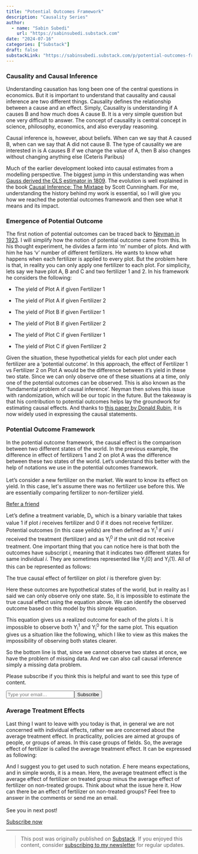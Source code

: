```yaml
---
title: "Potential Outcomes Framework"
description: "Causality Series"
author:
  - name: "Sabin Subedi"
    url: "https://sabinsubedi.substack.com"
date: "2024-07-16"
categories: ["Substack"]
draft: false
substackLink: "https://sabinsubedi.substack.com/p/potential-outcomes-framework"
---
```


<p></p><h3>Causality and Causal Inference</h3><p>Understanding causation has long been one of the central questions in economics. But it is important to understand that causality and causal inference are two different things. Causality defines the relationship between a cause and an effect. Simply, Causality is understanding if A causes B and how much does A cause B. It is a very simple question but one very difficult to answer. The concept of causality is central concept in science, philosophy, economics, and also everyday reasoning.</p><p>Causal inference is, however, about beliefs. When can we say that A caused B, when can we say that A did not cause B. The type of causality we are interested in is A causes B if we change the value of A, then B also changes without changing anything else (Ceteris Paribus)</p><p>Much of the earlier development looked into causal estimates from a modelling perspective. The biggest jump in this understanding was when <a href="https://www.cambridge.org/us/universitypress/subjects/mathematics/historical-mathematical-texts/theoria-motus-corporum-coelestium-sectionibus-conicis-solem-ambientium">Gauss derived the OLS estimator in 1809</a>. The evolution is well explained in the book <a href="https://www.jstor.org/stable/j.ctv1c29t27">Causal Inference: The Mixtape</a> by Scott Cunningham. For me, understanding the history behind my work is essential, so I will give you how we reached the potential outcomes framework and then see what it means and its impact.</p><h3>Emergence of Potential Outcome</h3><p>The first notion of potential outcomes can be traced back to <a href="https://www.jstor.org/stable/2245382">Neyman in 1923</a>.  I will simplify how the notion of potential outcome came from this. In his thought experiment, he divides a farm into &#8216;m&#8217; number of plots. And with him he has &#8216;v&#8217; number of different fertilizers. He wants to know what happens when each fertilizer is applied to every plot. But the problem here is that, in reality you can only apply one fertilizer to each plot. For simplicity, lets say we have plot A, B and C and two fertilizer 1 and 2. In his framework he considers the following:</p><ul><li><p>The yield of Plot A if given Fertilizer 1</p></li><li><p>The yield of Plot A if given Fertilizer 2</p></li><li><p>The yield of Plot B if given Fertilizer 1</p></li><li><p>The yield of Plot B if given Fertilizer 2</p></li><li><p>The yield of Plot C if given Fertilizer 1</p></li><li><p>The yield of Plot C if given Fertilizer 2</p></li></ul><p>Given the situation, these hypothetical yields for each plot under each fertilizer are a &#8216;potential outcome&#8217;. In this approach, the effect of Fertilizer 1 vs Fertilizer 2 on Plot A would be the difference between it&#8217;s yield in these two state. Since we can only observe one of these situations at a time, only one of the potential outcomes can be observed. This is also known as the &#8216;fundamental problem of causal inference&#8217;. Neyman then solves this issue with randomization, which will be our topic in the future. But the takeaway is that his contribution to potential outcomes helps lay the groundwork for estimating causal effects. And thanks to <a href="https://psycnet.apa.org/record/1975-06502-001">this paper by Donald Rubin</a>, it is now widely used in expressing the causal statements.</p><h3>Potential Outcome Framework</h3><p>In the potential outcome framework, the causal effect is the comparison between two different states of the world. In the previous example, the difference in effect of fertilizers 1 and 2 on plot A was the difference between these two states of the world. Let&#8217;s understand this better with the help of notations we use in the potential outcomes framework.<br><br>Let&#8217;s consider a new fertilizer on the market. We want to know its effect on yield. In this case, let's assume there was no fertilizer use before this. We are essentially comparing fertilizer to non-fertilizer yield. </p><p class="button-wrapper" data-attrs="{&quot;url&quot;:&quot;https://sabinsubedi.substack.com/leaderboard?&amp;utm_source=post&quot;,&quot;text&quot;:&quot;Refer a friend&quot;,&quot;action&quot;:null,&quot;class&quot;:null}" data-component-name="ButtonCreateButton"><a class="button primary" href="https://sabinsubedi.substack.com/leaderboard?&amp;utm_source=post"><span>Refer a friend</span></a></p><p>Let&#8217;s define a treatment variable, D<sub>i</sub>, which is a binary variable that takes value 1 if plot <em>i</em> receives fertilizer and 0 if it does not receive fertilizer. Potential outcomes (in this case yeilds) are then defined as Y<sub>i</sub><sup>1 </sup>if uni <em>i</em> received the treatment (fertilizer) and as Y<sub>i</sub><sup>0</sup> if the unit did not receive treatment. One important thing that you can notice here is that both the outcomes have subscript <em>i</em>, meaning that it indicates two different states for same individual <em>i</em>. They are sometimes represented like Y<sub>i</sub>(0) and Y<sub>i</sub>(1). All of this can be represented as follows:</p><div class="latex-rendered" data-attrs="{&quot;persistentExpression&quot;:&quot;D_{i} =\\begin{cases} 1 \\text{ if received fertilizer} \\\\ 0 \\text{ if did not receive fertilizer} \\end{cases}&quot;,&quot;id&quot;:&quot;ZWSSREJRQI&quot;}" data-component-name="LatexBlockToDOM"></div><div class="latex-rendered" data-attrs="{&quot;persistentExpression&quot;:&quot;Y_{i}^j =\\begin{cases} j = 1 \\text{ yield if received treatment} \\\\ j = 0 \\text{ yield if did not receive treatment} \\end{cases}&quot;,&quot;id&quot;:&quot;KPKMUPRYZV&quot;}" data-component-name="LatexBlockToDOM"></div><p></p><p>The true causal effect of fertilizer on plot <em>i </em>is therefore given by:</p><div class="latex-rendered" data-attrs="{&quot;persistentExpression&quot;:&quot; \\delta_i = Y_i^1-Y_i^0&quot;,&quot;id&quot;:&quot;RQYDJKUQWA&quot;}" data-component-name="LatexBlockToDOM"></div><p>Here these outcomes are hypothetical states of the world, but in reality as I said we can only observe only one state. So, it is impossible to estimate the true causal effect using the equation above. We can identify the observed outcome based on this model by this simple equation.</p><div class="latex-rendered" data-attrs="{&quot;persistentExpression&quot;:&quot;Y_i = D_iY^1_i+(1-D_i)Y^0_i&quot;,&quot;id&quot;:&quot;EBDPYUPSMR&quot;}" data-component-name="LatexBlockToDOM"></div><p>This equation gives us a realized outcome for each of the plots i. It is impossible to observe both Y<sub>i</sub><sup>1</sup> and Y<sub>i</sub><sup>0</sup> for the same plot. This equation gives us a situation like the following, which I like to view as this makes the impossibility of observing both states clearer.</p><div class="latex-rendered" data-attrs="{&quot;persistentExpression&quot;:&quot;Y_i = \\begin{cases}\n          Y^1_i\\text{ if }D_i=1 \\\\\n          Y^0_i\\text{ if }D_i=0\n        \\end{cases}&quot;,&quot;id&quot;:&quot;WGGXRUSAUR&quot;}" data-component-name="LatexBlockToDOM"></div><p>So the bottom line is that, since we cannot observe two states at once, we have the problem of missing data. And we can also call causal inference simply a missing data problem.</p><p></p><div class="subscription-widget-wrap-editor" data-attrs="{&quot;url&quot;:&quot;https://sabinsubedi.substack.com/subscribe?&quot;,&quot;text&quot;:&quot;Subscribe&quot;,&quot;language&quot;:&quot;en&quot;}" data-component-name="SubscribeWidgetToDOM"><div class="subscription-widget show-subscribe"><div class="preamble"><p class="cta-caption">Please subscribe if you think this is helpful and want to see this type of content.</p></div><form class="subscription-widget-subscribe"><input type="email" class="email-input" name="email" placeholder="Type your email&#8230;" tabindex="-1"><input type="submit" class="button primary" value="Subscribe"><div class="fake-input-wrapper"><div class="fake-input"></div><div class="fake-button"></div></div></form></div></div><p></p><h3>Average Treatment Effects</h3><p>Last thing I want to leave with you today is that, in general we are not concerned with individual effects, rather we are concerned about the average treatment effect. In practicality, policies are aimed at groups of people, or groups of areas. In this case groups of fields. So, the average effect of fertilizer is called the average treatment effect. It can be expressed as following:</p><div class="latex-rendered" data-attrs="{&quot;persistentExpression&quot;:&quot;E[\\delta]=E[Y_1 | D=1] - E[Y_0| D=1]&quot;,&quot;id&quot;:&quot;IXVFPVTTIB&quot;}" data-component-name="LatexBlockToDOM"></div><p>And I suggest you to get used to such notation. <em>E</em> here means expectations, and in simple words, it is a mean. Here, the average treatment effect is the average effect of fertilizer on treated group minus the average effect of fertilizer on non-treated groups. Think about what the issue here it. How can there be an effect of fertilizer on non-treated groups? Feel free to answer in the comments or send me an email.<br><br>See you in next post!</p><p class="button-wrapper" data-attrs="{&quot;url&quot;:&quot;https://sabinsubedi.substack.com/subscribe?&quot;,&quot;text&quot;:&quot;Subscribe now&quot;,&quot;action&quot;:null,&quot;class&quot;:null}" data-component-name="ButtonCreateButton"><a class="button primary" href="https://sabinsubedi.substack.com/subscribe?"><span>Subscribe now</span></a></p><p></p>

---

> This post was originally published on [Substack](https://sabinsubedi.substack.com/p/potential-outcomes-framework). If you enjoyed this content, consider [subscribing to my newsletter](https://sabinsubedi.substack.com) for regular updates.
